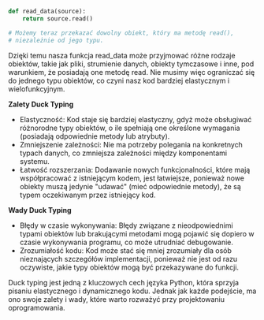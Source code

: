 ```python
def read_data(source):
    return source.read()

# Możemy teraz przekazać dowolny obiekt, który ma metodę read(),
# niezależnie od jego typu.
```

Dzięki temu nasza funkcja read_data może przyjmować różne rodzaje obiektów, takie jak pliki, strumienie danych, obiekty tymczasowe i inne, pod warunkiem, że posiadają one metodę read. Nie musimy więc ograniczać się do jednego typu obiektów, co czyni nasz kod bardziej elastycznym i wielofunkcyjnym.

**Zalety Duck Typing**

* Elastyczność: Kod staje się bardziej elastyczny, gdyż może obsługiwać różnorodne typy obiektów, o ile spełniają one określone wymagania (posiadają odpowiednie metody lub atrybuty).
* Zmniejszenie zależności: Nie ma potrzeby polegania na konkretnych typach danych, co zmniejsza zależności między komponentami systemu.
* Łatwość rozszerzania: Dodawanie nowych funkcjonalności, które mają współpracować z istniejącym kodem, jest łatwiejsze, ponieważ nowe obiekty muszą jedynie "udawać" (mieć odpowiednie metody), że są typem oczekiwanym przez istniejący kod.

**Wady Duck Typing**

* Błędy w czasie wykonywania: Błędy związane z nieodpowiednimi typami obiektów lub brakującymi metodami mogą pojawić się dopiero w czasie wykonywania programu, co może utrudniać debugowanie.
* Zrozumiałość kodu: Kod może stać się mniej zrozumiały dla osób nieznających szczegółów implementacji, ponieważ nie jest od razu oczywiste, jakie typy obiektów mogą być przekazywane do funkcji.


Duck typing jest jedną z kluczowych cech języka Python, która sprzyja pisaniu elastycznego i dynamicznego kodu. Jednak jak każde podejście, ma ono swoje zalety i wady, które warto rozważyć przy projektowaniu oprogramowania.